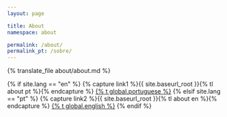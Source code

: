 ```yaml
---
layout: page

title: About
namespace: about

permalink: /about/
permalink_pt: /sobre/
---
```


{% translate_file about/about.md %}

{% if site.lang == "en" %}
  {% capture link1 %}{{ site.baseurl_root }}{% tl about pt %}{% endcapture %}
  <a href="{{ link1 }}" >{% t global.portuguese %}</a>
{% elsif site.lang == "pt" %}
  {% capture link2 %}{{ site.baseurl_root }}{% tl about en  %}{% endcapture %}
  <a href="{{ link2 }}" >{% t global.english %}</a>
{% endif %}